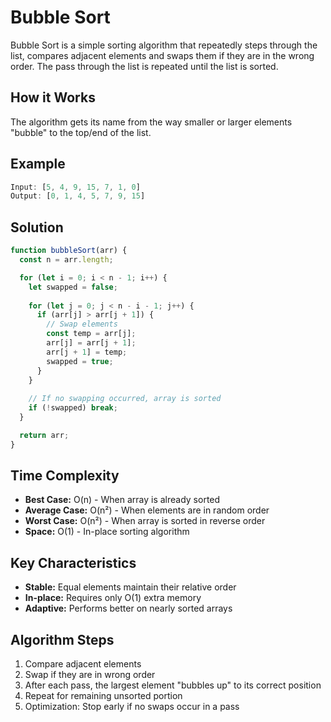 # Bubble Sort

Bubble Sort is a simple sorting algorithm that repeatedly steps through the list, compares adjacent elements and swaps them if they are in the wrong order. The pass through the list is repeated until the list is sorted.

## How it Works

The algorithm gets its name from the way smaller or larger elements "bubble" to the top/end of the list.

## Example

```javascript
Input: [5, 4, 9, 15, 7, 1, 0]
Output: [0, 1, 4, 5, 7, 9, 15]
```

## Solution

```javascript
function bubbleSort(arr) {
  const n = arr.length;

  for (let i = 0; i < n - 1; i++) {
    let swapped = false;
    
    for (let j = 0; j < n - i - 1; j++) {
      if (arr[j] > arr[j + 1]) {
        // Swap elements
        const temp = arr[j];
        arr[j] = arr[j + 1];
        arr[j + 1] = temp;
        swapped = true;
      }
    }
    
    // If no swapping occurred, array is sorted
    if (!swapped) break;
  }

  return arr;
}
```

## Time Complexity
- **Best Case:** O(n) - When array is already sorted
- **Average Case:** O(n²) - When elements are in random order
- **Worst Case:** O(n²) - When array is sorted in reverse order
- **Space:** O(1) - In-place sorting algorithm

## Key Characteristics
- **Stable:** Equal elements maintain their relative order
- **In-place:** Requires only O(1) extra memory
- **Adaptive:** Performs better on nearly sorted arrays

## Algorithm Steps
1. Compare adjacent elements
2. Swap if they are in wrong order
3. After each pass, the largest element "bubbles up" to its correct position
4. Repeat for remaining unsorted portion
5. Optimization: Stop early if no swaps occur in a pass 